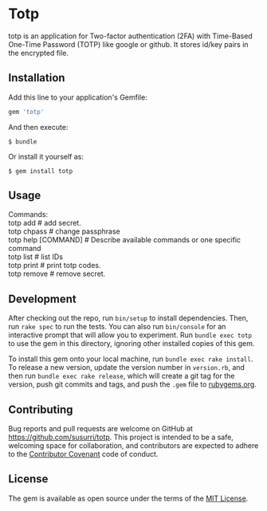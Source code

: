 # Totp

totp is an application for Two-factor authentication (2FA) with Time-Based
One-Time Password (TOTP) like google or github.
It stores id/key pairs in the encrypted file.

## Installation

Add this line to your application's Gemfile:

```ruby
gem 'totp'
```

And then execute:

    $ bundle

Or install it yourself as:

    $ gem install totp

## Usage

Commands:  
  totp add             # add secret.  
  totp chpass          # change passphrase  
  totp help [COMMAND]  # Describe available commands or one specific command  
  totp list            # list IDs  
  totp print           # print totp codes.  
  totp remove          # remove secret.  

## Development

After checking out the repo, run `bin/setup` to install dependencies. Then, run `rake spec` to run the tests. You can also run `bin/console` for an interactive prompt that will allow you to experiment. Run `bundle exec totp` to use the gem in this directory, ignoring other installed copies of this gem.

To install this gem onto your local machine, run `bundle exec rake install`. To release a new version, update the version number in `version.rb`, and then run `bundle exec rake release`, which will create a git tag for the version, push git commits and tags, and push the `.gem` file to [rubygems.org](https://rubygems.org).

## Contributing

Bug reports and pull requests are welcome on GitHub at https://github.com/susurri/totp. This project is intended to be a safe, welcoming space for collaboration, and contributors are expected to adhere to the [Contributor Covenant](http://contributor-covenant.org) code of conduct.


## License

The gem is available as open source under the terms of the [MIT License](http://opensource.org/licenses/MIT).

